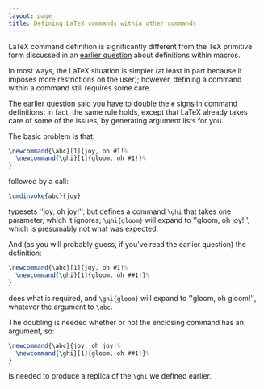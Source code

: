 ```yaml
---
layout: page
title: Defining LaTeX commands within other commands
---
```


LaTeX command definition is significantly different from the TeX
primitive form discussed in an 
[earlier question](./FAQ-hash.html) about definitions within
macros.

In most ways, the LaTeX situation is simpler (at least in part
because it imposes more restrictions on the user); however, defining a
command within a command still requires some care.

The earlier question said you have to double the `#` signs in command
definitions: in fact, the same rule holds, except that LaTeX
already takes care of some of the issues, by generating argument lists
for you.

The basic problem is that:
```latex
\newcommand{\abc}[1]{joy, oh #1!%
  \newcommand{\ghi}[1]{gloom, oh #1!}%
}
```
followed by a call:
```latex
\cmdinvoke{abc}{joy}
```
typesets ''joy, oh joy!'', but defines a command `\ghi` that takes
one parameter, which it ignores; `\ghi{gloom}` will expand to
''gloom, oh joy!'', which is presumably not what was expected.

And (as you will probably guess, if you've read the earlier question)
the definition:
```latex
\newcommand{\abc}[1]{joy, oh #1!%
  \newcommand{\ghi}[1]{gloom, oh ##1!}%
}
```
does what is required, and `\ghi{gloom}` will expand to
''gloom, oh gloom!'', whatever the argument to `\abc`.

The doubling is needed whether or not the enclosing command has an
argument, so:
```latex
\newcommand{\abc}{joy, oh joy!%
  \newcommand{\ghi}[1]{gloom, oh ##1!}%
}
```
is needed to produce a replica of the `\ghi` we defined earlier.

